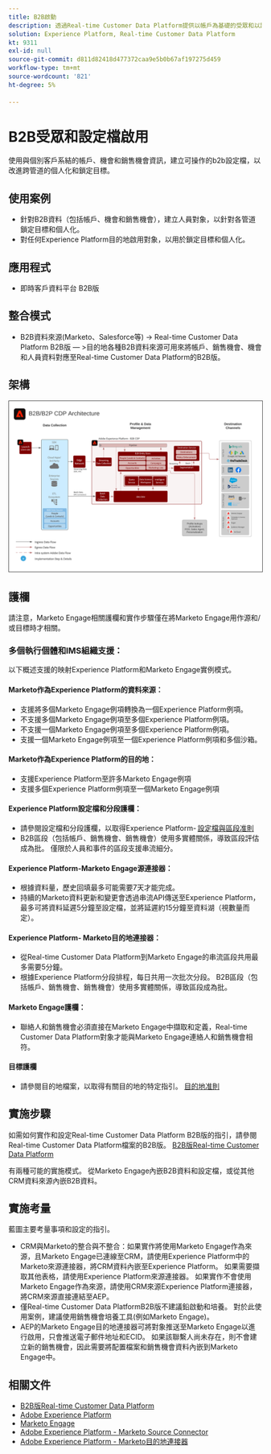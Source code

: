 ```yaml
---
title: B2B啟動
description: 透過Real-time Customer Data Platform提供以帳戶為基礎的受眾和以設定檔為中心的客戶體​驗。
solution: Experience Platform, Real-time Customer Data Platform
kt: 9311
exl-id: null
source-git-commit: d811d82418d477372caa9e5b0b67af197275d459
workflow-type: tm+mt
source-wordcount: '821'
ht-degree: 5%

---
```


# B2B受眾和設定檔啟用

使用與個別客戶系結的帳戶、機會和銷售機會資訊，建立可操作的b2b設定檔，以改進跨管道的個人化和鎖定目標。

## 使用案例

* 針對B2B資料（包括帳戶、機會和銷售機會），建立人員對象，以針對各管道鎖定目標和個人化。
* 對任何Experience Platform目的地啟用對象，以用於鎖定目標和個人化。

## 應用程式

* 即時客戶資料平台 B2B版

## 整合模式

* B2B資料來源(Marketo、Salesforce等) -> Real-time Customer Data Platform B2B版 — >目的地各種B2B資料來源可用來將帳戶、銷售機會、機會和人員資料對應至Real-time Customer Data Platform的B2B版。

## 架構

<img src="assets/b2b-activation.svg" alt="B2B啟動Blueprint的參考架構" style="border:1px solid #4a4a4a" />
<br>

## 護欄

請注意，Marketo Engage相關護欄和實作步驟僅在將Marketo Engage用作源和/或目標時才相關。

### 多個執行個體和IMS組織支援：

以下概述支援的映射Experience Platform和Marketo Engage實例模式。

#### Marketo作為Experience Platform的資料來源：

* 支援將多個Marketo Engage例項轉換為一個Experience Platform例項。
* 不支援多個Marketo Engage例項至多個Experience Platform例項。
* 不支援一個Marketo Engage例項至多個Experience Platform例項。
* 支援一個Marketo Engage例項至一個Experience Platform例項和多個沙箱。

#### Marketo作為Experience Platform的目的地：

* 支援Experience Platform至許多Marketo Engage例項
* 支援多個Experience Platform例項至一個Marketo Engage例項

#### Experience Platform設定檔和分段護欄：

* 請參閱設定檔和分段護欄，以取得Experience Platform- [設定檔與區段准則](https://experienceleague.adobe.com/docs/experience-platform/profile/guardrails.html?lang=zh-Hant)
* B2B區段（包括帳戶、銷售機會、銷售機會）使用多實體關係，導致區段評估成為批。 僅限於人員和事件的區段支援串流細分。

#### Experience Platform-Marketo Engage源連接器：

* 根據資料量，歷史回填最多可能需要7天才能完成。
* 持續的Marketo資料更新和變更會透過串流API傳送至Experience Platform，最多可將資料延遲5分鐘至設定檔，並將延遲約15分鐘至資料湖（視數量而定）。

#### Experience Platform- Marketo目的地連接器：

* 從Real-time Customer Data Platform到Marketo Engage的串流區段共用最多需要5分鐘。
* 根據Experience Platform分段排程，每日共用一次批次分段。 B2B區段（包括帳戶、銷售機會、銷售機會）使用多實體關係，導致區段成為批。

#### Marketo Engage護欄：

* 聯絡人和銷售機會必須直接在Marketo Engage中擷取和定義，Real-time Customer Data Platform對象才能與Marketo Engage連絡人和銷售機會相符。

#### 目標護欄

* 請參閱目的地檔案，以取得有關目的地的特定指引。 [目的地准則](https://experienceleague.adobe.com/docs/experience-platform/destinations/home.html?lang=en)


## 實施步驟

如需如何實作和設定Real-time Customer Data Platform B2B版的指引，請參閱Real-time Customer Data Platform檔案的B2B版。 [B2B版Real-time Customer Data Platform](https://experienceleague.adobe.com/docs/experience-platform/rtcdp/b2b-overview.html?lang=en)

有兩種可能的實施模式。 從Marketo Engage內嵌B2B資料和設定檔，或從其他CRM資料來源內嵌B2B資料。

## 實施考量

藍圖主要考量事項和設定的指引。

* CRM與Marketo的整合與不整合：如果實作將使用Marketo Engage作為來源，且Marketo Engage已連線至CRM，請使用Experience Platform中的Marketo來源連接器，將CRM資料內嵌至Experience Platform。 如果需要擷取其他表格，請使用Experience Platform來源連接器。 如果實作不會使用Marketo Engage作為來源，請使用CRM來源Experience Platform連接器，將CRM來源直接連結至AEP。
* 僅Real-time Customer Data PlatformB2B版不建議鉛啟動和培養。 對於此使用案例，建議使用銷售機會培養工具(例如Marketo Engage)。
* AEP的Marketo Engage目的地連接器可將對象推送至Marketo Engage以進行啟用，只會推送電子郵件地址和ECID。 如果該聯繫人尚未存在，則不會建立新的銷售機會，因此需要將配置檔案和銷售機會資料內嵌到Marketo Engage中。

## 相關文件

* [B2B版Real-time Customer Data Platform](https://experienceleague.adobe.com/docs/experience-platform/rtcdp/b2b-overview.html?lang=en)
* [Adobe Experience Platform](https://experienceleague.adobe.com/docs/experience-platform.html?lang=zh-Hant)
* [Marketo Engage](https://experienceleague.adobe.com/docs/marketo/using/home.html?lang=en)
* [Adobe Experience Platform - Marketo Source Connector](https://experienceleague.adobe.com/docs/experience-platform/sources/connectors/adobe-applications/marketo/marketo.html?lang=zh-Hant)
* [Adobe Experience Platform - Marketo目的地連接器](https://experienceleague.adobe.com/docs/marketo/using/product-docs/core-marketo-concepts/smart-lists-and-static-lists/static-lists/push-an-adobe-experience-cloud-segment-to-a-marketo-static-list.html?lang=en)
